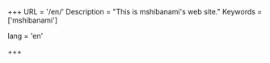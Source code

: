 +++
URL = '/en/'
Description  = "This is mshibanami's web site."
Keywords = ['mshibanami']

lang = 'en'

+++
